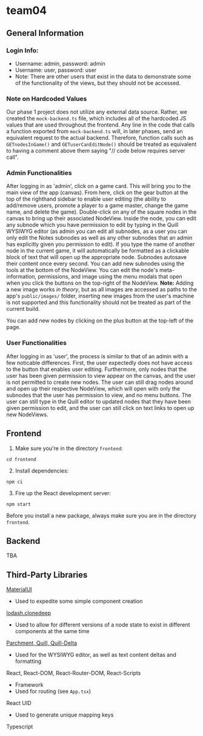 # team04

## General Information

### Login Info:
- Username: admin, password: admin
- Username: user, password: user
- Note: There are other users that exist in the data to demonstrate some of the functionality of the views, but they should not be accessed.

### Note on Hardcoded Values
Our phase 1 project does not utilize any external data source. Rather, we created the `mock-backend.ts` file, which includes all of the hardcoded JS values that are used throughout the frontend. Any line in the code that calls a function exported from `mock-backend.ts` will, in later phases, send an equivalent request to the actual backend. Therefore, function calls such as `GETnodesInGame()` and `GETuserCanEditNode()` should be treated as equivalent to having a comment above them saying "// code below requires server call".

### Admin Functionalities
After logging in as 'admin', click on a game card. This will bring you to the main view of the app (canvas). From here, click on the gear button at the top of the righthand sidebar to enable user editing (the ability to add/remove users, promote a player to a game master, change the game name, and delete the game). Double-click on any of the square nodes in the canvas to bring up their associated NodeView. Inside the node, you can edit any subnode which you have permission to edit by typing in the Quill WYSIWYG editor (as admin you can edit all subnodes, as a user you can only edit the Notes subnodes as well as any other subnodes that an admin has explicitly given you permission to edit). If you type the name of another node in the current game, it will automatically be formatted as a clickable block of text that will open up the appropriate node. Subnodes autosave their content once every second. You can add new subnodes using the tools at the bottom of the NodeView. You can edit the node's meta-information, permissions, and image using the menu modals that open when you click the buttons on the top-right of the NodeView. **Note:** Adding a new image works *in theory*, but as all images are accessed as paths to the app's `public/images/` folder, inserting new images from the user's machine is not supported and this functionality should not be treated as part of the current build.

You can add new nodes by clicking on the plus button at the top-left of the page.

### User Functionalities
After logging in as 'user', the process is similar to that of an admin with a few noticable differences. First, the user expectedly does not have access to the button that enables user editing. Furthermore, only nodes that the user has been given permission to view appear on the canvas, and the user is not permitted to create new nodes. The user can still drag nodes around and open up their respective NodeView, which will open with only the subnodes that the user has permission to view, and no menu buttons. The user can still type in the Quill editor to updated nodes that they have been given permission to edit, and the user can still click on text links to open up new NodeViews.

## Frontend

1. Make sure you're in the directory `frontend`:

```
cd frontend
```

2. Install dependencies:

```
npm ci
```

3. Fire up the React development server:

```
npm start
```

Before you install a new package, always make sure you are in the directory `frontend`.

## Backend

TBA

## Third-Party Libraries

[MaterialUI](https://mui.com/)
- Used to expedite some simple component creation

[lodash.clonedeep](https://www.npmjs.com/package/lodash.clonedeep)
- Used to allow for different versions of a node state to exist in different components at the same time

[Parchment, Quill, Quill-Delta](https://quilljs.com/)
- Used for the WYSIWYG editor, as well as text content deltas and formatting

React, React-DOM, React-Router-DOM, React-Scripts
- Framework
- Used for routing (see `App.tsx`)

React UID
- Used to generate unique mapping keys

Typescript
